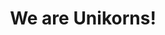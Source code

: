 ---
shorttitle: Unikorns
title: We are Unikorns!
description: We are Unikorns!
canonical: https://www.unikorn.se/unikorns/
og_image:
  src: ../assets/og.png
  alt: We are Unikorns
hero:
  heading: Unikorns, for when you need a miracle
  text: We’re your best friend when it comes to helping you find the best path to
    a successful digital strategy. We know how to handle every aspect of your
    Digital Marketing.
  featured_image:
    src: ../assets/undraw_personal_information_962o.svg
    alt: About page
  button: Get in touch
  buttonlink: /contact/
---